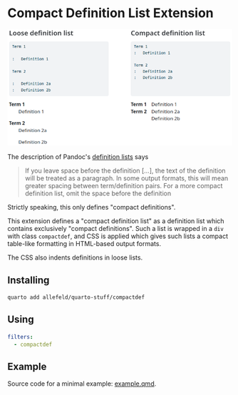 # Compact Definition List Extension

![](lists.png)

The description of Pandoc's [definition lists](https://pandoc.org/MANUAL.html#definition-lists) says

> If you leave space before the definition […], the text of the definition will be treated as a paragraph. In some output formats, this will mean greater spacing between term/definition pairs. For a more compact definition list, omit the space before the definition

Strictly speaking, this only defines "compact definitions".

This extension defines a "compact definition list" as a definition list which contains exclusively "compact definitions". Such a list is wrapped in a `div` with class `compactdef`, and CSS is applied which gives such lists a compact table-like formatting in HTML-based output formats.

The CSS also indents definitions in loose lists.

## Installing

```bash
quarto add allefeld/quarto-stuff/compactdef
```

## Using

```yaml
filters:
  - compactdef
```

## Example

Source code for a minimal example: [example.qmd](example.qmd).
